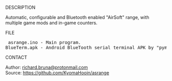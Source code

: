 
DESCRIPTION

Automatic, configurable and Bluetooth enabled "AirSoft" range, with multiple game mods and in-game counters.

FILE

<pre>
 asrange.ino - Main program.
BlueTerm.apk - Android BlueTooth serial terminal APK by "pymasde.es".
</pre>

CONTACT

Author: richard.bruna@protonmail.com<br>
Source: https://github.com/KyomaHooin/asrange

